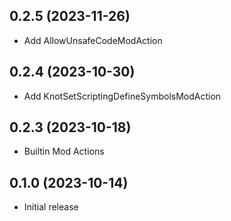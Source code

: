## 0.2.5 (2023-11-26)
* Add AllowUnsafeCodeModAction

## 0.2.4 (2023-10-30)
* Add KnotSetScriptingDefineSymbolsModAction

## 0.2.3 (2023-10-18)
* Builtin Mod Actions

## 0.1.0 (2023-10-14)
* Initial release